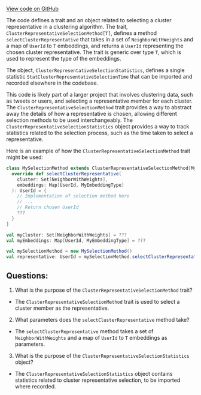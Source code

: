 [View code on GitHub](https://github.com/misbahsy/the-algorithm/src/scala/com/twitter/simclusters_v2/common/clustering/ClusterRepresentativeSelectionMethod.scala)

The code defines a trait and an object related to selecting a cluster representative in a clustering algorithm. The trait, `ClusterRepresentativeSelectionMethod[T]`, defines a method `selectClusterRepresentative` that takes in a set of `NeighborWithWeights` and a map of `UserId` to `T` embeddings, and returns a `UserId` representing the chosen cluster representative. The trait is generic over type `T`, which is used to represent the type of the embeddings.

The object, `ClusterRepresentativeSelectionStatistics`, defines a single statistic `StatClusterRepresentativeSelectionTime` that can be imported and recorded elsewhere in the codebase.

This code is likely part of a larger project that involves clustering data, such as tweets or users, and selecting a representative member for each cluster. The `ClusterRepresentativeSelectionMethod` trait provides a way to abstract away the details of how a representative is chosen, allowing different selection methods to be used interchangeably. The `ClusterRepresentativeSelectionStatistics` object provides a way to track statistics related to the selection process, such as the time taken to select a representative.

Here is an example of how the `ClusterRepresentativeSelectionMethod` trait might be used:

```scala
class MySelectionMethod extends ClusterRepresentativeSelectionMethod[MyEmbeddingType] {
  override def selectClusterRepresentative(
    cluster: Set[NeighborWithWeights],
    embeddings: Map[UserId, MyEmbeddingType]
  ): UserId = {
    // Implementation of selection method here
    // ...
    // Return chosen UserId
    ???
  }
}

val myCluster: Set[NeighborWithWeights] = ???
val myEmbeddings: Map[UserId, MyEmbeddingType] = ???

val mySelectionMethod = new MySelectionMethod()
val representative: UserId = mySelectionMethod.selectClusterRepresentative(myCluster, myEmbeddings)
```
## Questions: 
 1. What is the purpose of the `ClusterRepresentativeSelectionMethod` trait?
- The `ClusterRepresentativeSelectionMethod` trait is used to select a cluster member as the representative.

2. What parameters does the `selectClusterRepresentative` method take?
- The `selectClusterRepresentative` method takes a set of `NeighborWithWeights` and a map of `UserId` to `T` embeddings as parameters.

3. What is the purpose of the `ClusterRepresentativeSelectionStatistics` object?
- The `ClusterRepresentativeSelectionStatistics` object contains statistics related to cluster representative selection, to be imported where recorded.